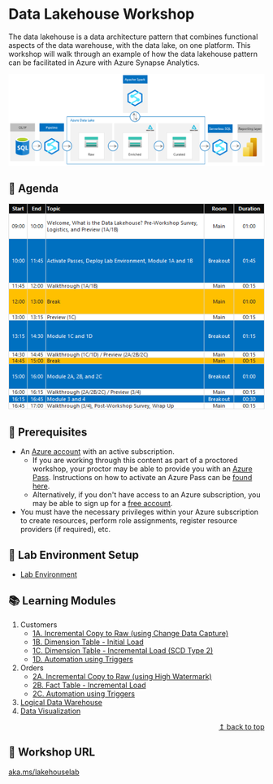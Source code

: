 # Data Lakehouse Workshop

The data lakehouse is a data architecture pattern that combines functional aspects of the data warehouse, with the data lake, on one platform. This workshop will walk through an example of how the data lakehouse pattern can be facilitated in Azure with Azure Synapse Analytics.

![Data Lakehouse with Azure Synapse Analytics](./images/readme/001.png)

## :page_with_curl: Agenda

![Agenda](./images/readme/agenda.png)

## :thinking: Prerequisites

* An [Azure account](https://azure.microsoft.com/free/) with an active subscription.
  * If you are working through this content as part of a proctored workshop, your proctor may be able to provide you with an [Azure Pass](https://www.microsoftazurepass.com/). Instructions on how to activate an Azure Pass can be [found here](./azurepass.md).
  * Alternatively, if you don't have access to an Azure subscription, you may be able to sign up for a [free account](https://www.azure.com/free).
* You must have the necessary privileges within your Azure subscription to create resources, perform role assignments, register resource providers (if required), etc.

## :test_tube: Lab Environment Setup

* [Lab Environment](./modules/module00.md)

## :books: Learning Modules

1. Customers
    * [1A. Incremental Copy to Raw (using Change Data Capture)](./modules/module01a.md)
    * [1B. Dimension Table - Initial Load](./modules/module01b.md)
    * [1C. Dimension Table - Incremental Load (SCD Type 2)](./modules/module01c.md)
    * [1D. Automation using Triggers](./modules/module01d.md)
2. Orders
    * [2A. Incremental Copy to Raw (using High Watermark)](./modules/module02a.md)
    * [2B. Fact Table - Incremental Load](./modules/module02b.md)
    * [2C. Automation using Triggers](./modules/module02c.md)
3. [Logical Data Warehouse](./modules/module03.md)
4. [Data Visualization](./modules/module04.md)

<div align="right"><a href="#data-lakehouse-workshop">↥ back to top</a></div>

## :link: Workshop URL

[aka.ms/lakehouselab](https://aka.ms/lakehouselab)
